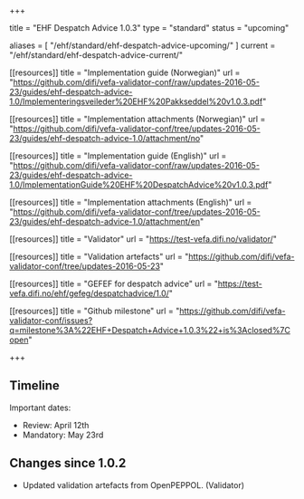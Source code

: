 +++

title = "EHF Despatch Advice 1.0.3"
type = "standard"
status = "upcoming"

aliases = [ "/ehf/standard/ehf-despatch-advice-upcoming/" ]
current = "/ehf/standard/ehf-despatch-advice-current/"

[[resources]]
title = "Implementation guide (Norwegian)"
url = "https://github.com/difi/vefa-validator-conf/raw/updates-2016-05-23/guides/ehf-despatch-advice-1.0/Implementeringsveileder%20EHF%20Pakkseddel%20v1.0.3.pdf"

[[resources]]
title = "Implementation attachments (Norwegian)"
url = "https://github.com/difi/vefa-validator-conf/tree/updates-2016-05-23/guides/ehf-despatch-advice-1.0/attachment/no"

[[resources]]
title = "Implementation guide (English)"
url = "https://github.com/difi/vefa-validator-conf/raw/updates-2016-05-23/guides/ehf-despatch-advice-1.0/ImplementationGuide%20EHF%20DespatchAdvice%20v1.0.3.pdf"

[[resources]]
title = "Implementation attachments (English)"
url = "https://github.com/difi/vefa-validator-conf/tree/updates-2016-05-23/guides/ehf-despatch-advice-1.0/attachment/en"

[[resources]]
title = "Validator"
url = "https://test-vefa.difi.no/validator/"

[[resources]]
title = "Validation artefacts"
url = "https://github.com/difi/vefa-validator-conf/tree/updates-2016-05-23"

[[resources]]
title = "GEFEF for despatch advice"
url = "https://test-vefa.difi.no/ehf/gefeg/despatchadvice/1.0/"

[[resources]]
title = "Github milestone"
url = "https://github.com/difi/vefa-validator-conf/issues?q=milestone%3A%22EHF+Despatch+Advice+1.0.3%22+is%3Aclosed%7Copen"

+++

## Timeline

Important dates:

* Review: April 12th
* Mandatory: May 23rd


## Changes since 1.0.2

* Updated validation artefacts from OpenPEPPOL. (Validator)